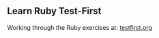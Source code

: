 Learn Ruby Test-First
--
Working through the Ruby exercises at: [testfirst.org]('http://testfirst.org/', "testfirst.org")

